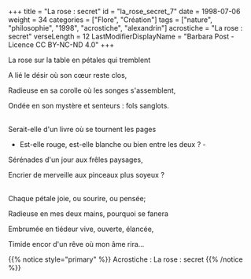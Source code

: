 +++
title = "La rose : secret"
id = "la_rose_secret_7"
date = 1998-07-06
weight = 34
categories = ["Flore", "Création"]
tags = ["nature", "philosophie", "1998", "acrostiche", "alexandrin"]
acrostiche = "La rose : secret"
verseLength = 12
LastModifierDisplayName = "Barbara Post - Licence CC BY-NC-ND 4.0"
+++

La rose sur la table en pétales qui tremblent

A lié le désir où son cœur reste clos,

Radieuse en sa corolle où les songes s'assemblent,

Ondée en son mystère et senteurs : fols sanglots.

 \
Serait-elle d'un livre où se tournent les pages

- Est-elle rouge, est-elle blanche ou bien entre les deux ? -

Sérénades d'un jour aux frêles paysages,

Encrier de merveille aux pinceaux plus soyeux ?

 \
Chaque pétale joie, ou sourire, ou pensée;

Radieuse en mes deux mains, pourquoi se fanera

Embrumée en tiédeur vive, ouverte, élancée,

Timide encor d'un rêve où mon âme rira...

{{% notice style="primary" %}}
Acrostiche : La rose : secret
{{% /notice %}}
